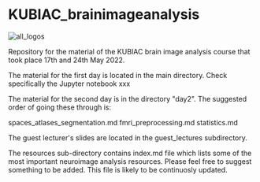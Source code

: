 # KUBIAC_brainimageanalysis

![all_logos](https://user-images.githubusercontent.com/6709791/168897042-d4ed47af-0f5b-47d3-9852-1e40547ebdbb.png)

Repository for the material of the KUBIAC brain image analysis course that took place 17th and 24th May 2022. 

The material for the first day is located in the main directory. Check specifically the Jupyter notebook xxx 

The material for the second day is in the directory "day2". The suggested order of going these through is:

spaces_atlases_segmentation.md
fmri_preprocessing.md
statistics.md

The guest lecturer's slides are located in the guest_lectures subdirectory. 

The resources sub-directory contains index.md file which lists some of the most important neuroimage analysis resources. Please feel free to suggest something to be added. This file is likely to be continuosly updated. 
